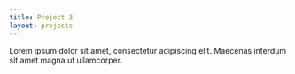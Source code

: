 ```yaml
---
title: Project 3
layout: projects
---
```

Lorem ipsum dolor sit amet, consectetur adipiscing elit. Maecenas interdum sit amet magna ut ullamcorper. 


<div id="example"></div>

<script src="https://d3js.org/d3.v4.min.js"></script>
<script src="project3.js">	</script>

